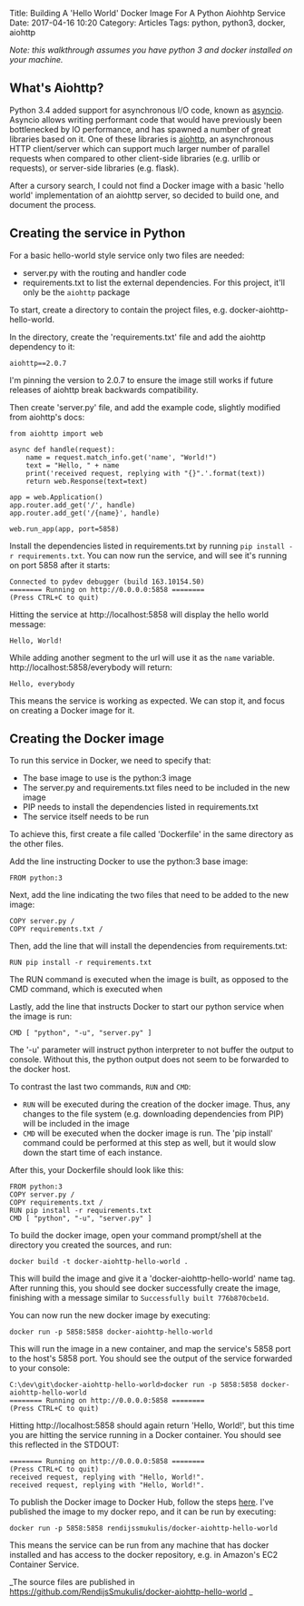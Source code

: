 Title: Building A 'Hello World' Docker Image For A Python Aiohhtp Service
Date: 2017-04-16 10:20
Category: Articles
Tags: python, python3, docker, aiohttp

_Note: this walkthrough assumes you have python 3 and docker installed on your machine._

What's Aiohttp?
---------------

Python 3.4 added support for asynchronous I/O code, known as [asyncio](https://docs.python.org/3/library/asyncio.html). 
Asyncio allows writing performant code that would have previously been bottlenecked by IO performance, and has spawned 
a number of great libraries based on it. One of these libraries is [aiohttp](http://aiohttp.readthedocs.io/en/stable/),
an asynchronous HTTP client/server which can support much larger number of parallel requests when compared to other 
client-side libraries (e.g. urllib or requests), or server-side libraries (e.g. flask). 

After a cursory search, I could not find a Docker image with a basic 'hello world' implementation of an aiohttp server,
so decided to build one, and document the process. 

Creating the service in Python
------------------------------

For a basic hello-world style service only two files are needed:
- server.py with the routing and handler code
- requirements.txt to list the external dependencies. For this project, it'll only be the `aiohttp` package

To start, create a directory to contain the project files, e.g. docker-aiohttp-hello-world. 

In the directory, create the 'requirements.txt' file and add the aiohttp dependency to it:

    aiohttp==2.0.7

I'm pinning the version to 2.0.7 to ensure the image still works if future releases of aiohttp break backwards 
compatibility.

Then create 'server.py' file, and add the example code, slightly modified from aiohttp's docs:

    from aiohttp import web

    async def handle(request):      
        name = request.match_info.get('name', "World!")
        text = "Hello, " + name
        print('received request, replying with "{}".'.format(text))
        return web.Response(text=text)

    app = web.Application()
    app.router.add_get('/', handle)
    app.router.add_get('/{name}', handle)

    web.run_app(app, port=5858)

Install the dependencies listed in requirements.txt by running `pip install -r requirements.txt`. You can now run the 
service, and will see it's running on port 5858 after it starts:

```
Connected to pydev debugger (build 163.10154.50)
======== Running on http://0.0.0.0:5858 ========
(Press CTRL+C to quit)
```

Hitting the service at http://localhost:5858 will display the hello world message:
```
Hello, World!
```

While adding another segment to the url will use it as the `name` variable. http://localhost:5858/everybody will return:
```
Hello, everybody
```

This means the service is working as expected. We can stop it, and focus on creating a Docker image for it.  



Creating the Docker image
-------------------------

To run this service in Docker, we need to specify that:
- The base image to use is the python:3 image
- The server.py and requirements.txt files need to be included in the new image
- PIP needs to install the dependencies listed in requirements.txt
- The service itself needs to be run

To achieve this, first create a file called 'Dockerfile' in the same directory as the other files. 

Add the line instructing Docker to use the python:3 base image:
```
FROM python:3
```

Next, add the line indicating the two files that need to be added to the new image:
```
COPY server.py /
COPY requirements.txt /
```

Then, add the line that will install the dependencies from requirements.txt:
```
RUN pip install -r requirements.txt
```

The RUN command is executed when the image is built, as opposed to the CMD command, which is executed when 

Lastly, add the line that instructs Docker to start our python service when the image is run:
```
CMD [ "python", "-u", "server.py" ]
```

The '-u' parameter will instruct python interpreter to not buffer the output to console. Without this, the 
python output does not seem to be forwarded to the docker host. 

To contrast the last two commands, `RUN` and `CMD`:
- `RUN` will be executed during the creation of the docker image. Thus, any changes to the file system (e.g. 
downloading dependencies from PIP) will be included in the image
- `CMD` will be executed when the docker image is run. The 'pip install' command could be performed at this step
as well, but it would slow down the start time of each instance. 

After this, your Dockerfile should look like this:
```
FROM python:3
COPY server.py /
COPY requirements.txt /
RUN pip install -r requirements.txt
CMD [ "python", "-u", "server.py" ]
```

To build the docker image, open your command prompt/shell at the directory you created the sources, and run:
```
docker build -t docker-aiohttp-hello-world .
```
This will build the image and give it a 'docker-aiohttp-hello-world' name tag. After running this, you should 
see docker successfully create the image, finishing with a message similar to `Successfully built 776b870cbe1d`.

You can now run the new docker image by executing:
```
docker run -p 5858:5858 docker-aiohttp-hello-world
```  

This will run the image in a new container, and map the service's 5858 port to the host's 5858 port. You should see the 
output of the service forwarded to your console:

```
C:\dev\git\docker-aiohttp-hello-world>docker run -p 5858:5858 docker-aiohttp-hello-world
======== Running on http://0.0.0.0:5858 ========
(Press CTRL+C to quit)
```

Hitting http://localhost:5858 should again return 'Hello, World!', but this time you are hitting the service running in 
a Docker container. You should see this reflected in the STDOUT:
```
======== Running on http://0.0.0.0:5858 ========
(Press CTRL+C to quit)
received request, replying with "Hello, World!".
received request, replying with "Hello, World!".
```

To publish the Docker image to Docker Hub, follow the steps [here](https://docs.docker.com/engine/getstarted/step_six/). 
I've published the image to my docker repo, and it can be run by executing:
```
docker run -p 5858:5858 rendijssmukulis/docker-aiohttp-hello-world
```
This means the service can be run from any machine that has docker installed and has access to the docker repository, 
e.g. in Amazon's EC2 Container Service.

_The source files are published in https://github.com/RendijsSmukulis/docker-aiohttp-hello-world _